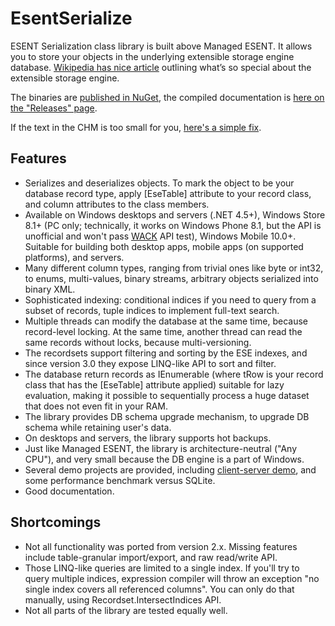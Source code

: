 # EsentSerialize
ESENT Serialization class library is built above Managed ESENT. It allows you to store your objects in the underlying extensible storage engine database. [Wikipedia has nice article](https://en.wikipedia.org/wiki/Extensible_Storage_Engine) outlining what’s so special about the extensible storage engine.

The binaries are [published in NuGet](https://www.nuget.org/packages/EsentSerialize), the compiled documentation is [here on the "Releases" page](https://github.com/Const-me/EsentSerialize/releases).

If the text in the CHM is too small for you, [here's a simple fix](http://superuser.com/a/204783/31483).

## Features
* Serializes and deserializes objects. To mark the object to be your database record type, apply [EseTable] attribute to your record class, and column attributes to the class members.
* Available on Windows desktops and servers (.NET 4.5+), Windows Store 8.1+ (PC only; technically, it works on Windows Phone 8.1, but the API is unofficial and won't pass [WACK](https://developer.microsoft.com/en-us/windows/develop/app-certification-kit) API test), Windows Mobile 10.0+. Suitable for building both desktop apps, mobile apps (on supported platforms), and servers.
* Many different column types, ranging from trivial ones like byte or int32, to enums, multi-values, binary streams, arbitrary objects serialized into binary XML.
* Sophisticated indexing: conditional indices if you need to query from a subset of records, tuple indices to implement full-text search.
* Multiple threads can modify the database at the same time, because record-level locking. At the same time, another thread can read the same records without locks, because multi-versioning.
* The recordsets support filtering and sorting by the ESE indexes, and since version 3.0 they expose LINQ-like API to sort and filter.
* The database return records as IEnumerable<tRow> (where tRow is your record class that has the [EseTable] attribute applied) suitable for lazy evaluation, making it possible to sequentially process a huge dataset that does not even fit in your RAM. 
* The library provides DB schema upgrade mechanism, to upgrade DB schema while retaining user's data.
* On desktops and servers, the library supports hot backups.
* Just like Managed ESENT, the library is architecture-neutral ("Any CPU"), and very small because the DB engine is a part of Windows.
* Several demo projects are provided, including [client-server demo](https://github.com/Const-me/EsentSerialize/tree/master/Demos/ClientServer), and some performance benchmark versus SQLite.
* Good documentation.

## Shortcomings
* Not all functionality was ported from version 2.x. Missing features include table-granular import/export, and raw read/write API.
* Those LINQ-like queries are limited to a single index. If you'll try to query multiple indices, expression compiler will throw an exception "no single index covers all referenced columns". You can only do that manually, using Recordset<tRow>.IntersectIndices API.
* Not all parts of the library are tested equally well.
